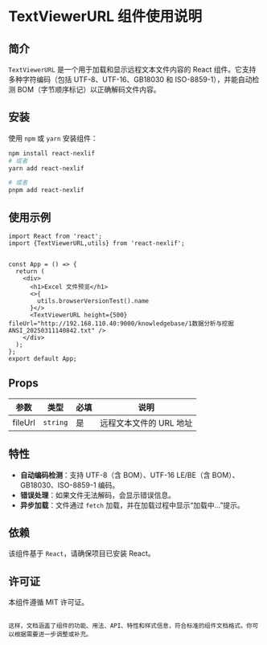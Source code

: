 # TextViewerURL 组件使用说明

## 简介

`TextViewerURL` 是一个用于加载和显示远程文本文件内容的 React 组件。它支持多种字符编码（包括 UTF-8、UTF-16、GB18030 和 ISO-8859-1），并能自动检测 BOM（字节顺序标记）以正确解码文件内容。

## 安装

使用 `npm` 或 `yarn` 安装组件：

```sh
npm install react-nexlif
# 或者
yarn add react-nexlif

# 或者
pnpm add react-nexlif
```

## 使用示例

```tsx
import React from 'react';
import {TextViewerURL,utils} from 'react-nexlif';


const App = () => {
  return (
    <div>
      <h1>Excel 文件预览</h1>
      <>{
        utils.browserVersionTest().name
      }</>
      <TextViewerURL height={500} fileUrl="http://192.168.110.40:9000/knowledgebase/1数据分析与挖掘ANSI_20250311140842.txt" />
    </div>
  );
};
export default App;
```

## Props

| 参数     | 类型   | 必填 | 说明                         |
|--------|------|----|----------------------------|
| fileUrl | `string` | 是  | 远程文本文件的 URL 地址 |

## 特性

- **自动编码检测**：支持 UTF-8（含 BOM）、UTF-16 LE/BE（含 BOM）、GB18030、ISO-8859-1 编码。
- **错误处理**：如果文件无法解码，会显示错误信息。
- **异步加载**：文件通过 `fetch` 加载，并在加载过程中显示“加载中...”提示。


## 依赖

该组件基于 `React`，请确保项目已安装 React。

## 许可证

本组件遵循 MIT 许可证。
```

这样，文档涵盖了组件的功能、用法、API、特性和样式信息，符合标准的组件文档格式。你可以根据需要进一步调整或补充。
